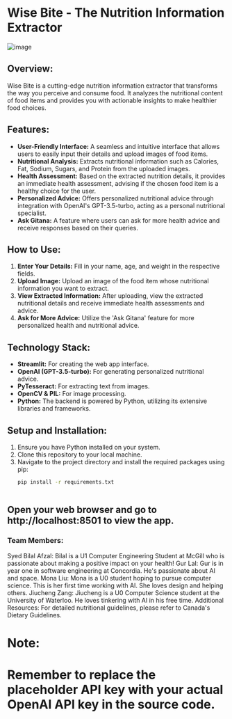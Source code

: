 # Wise Bite - The Nutrition Information Extractor

![image](https://github.com/Gur-Lal/MaisHacks/assets/123880338/d10aaec6-ceba-4869-b101-70c72a7d83b8)


## Overview:
Wise Bite is a cutting-edge nutrition information extractor that transforms the way you perceive and consume food. It analyzes the nutritional content of food items and provides you with actionable insights to make healthier food choices.

## Features:
- **User-Friendly Interface:** A seamless and intuitive interface that allows users to easily input their details and upload images of food items.
- **Nutritional Analysis:** Extracts nutritional information such as Calories, Fat, Sodium, Sugars, and Protein from the uploaded images.
- **Health Assessment:** Based on the extracted nutrition details, it provides an immediate health assessment, advising if the chosen food item is a healthy choice for the user.
- **Personalized Advice:** Offers personalized nutritional advice through integration with OpenAI's GPT-3.5-turbo, acting as a personal nutritional specialist.
- **Ask Gitana:** A feature where users can ask for more health advice and receive responses based on their queries.

## How to Use:
1. **Enter Your Details:** Fill in your name, age, and weight in the respective fields.
2. **Upload Image:** Upload an image of the food item whose nutritional information you want to extract.
3. **View Extracted Information:** After uploading, view the extracted nutritional details and receive immediate health assessments and advice.
4. **Ask for More Advice:** Utilize the 'Ask Gitana' feature for more personalized health and nutritional advice.

## Technology Stack:
- **Streamlit:** For creating the web app interface.
- **OpenAI (GPT-3.5-turbo):** For generating personalized nutritional advice.
- **PyTesseract:** For extracting text from images.
- **OpenCV & PIL:** For image processing.
- **Python:** The backend is powered by Python, utilizing its extensive libraries and frameworks.

## Setup and Installation:
1. Ensure you have Python installed on your system.
2. Clone this repository to your local machine.
3. Navigate to the project directory and install the required packages using pip:
   ```sh
   pip install -r requirements.txt



## Open your web browser and go to http://localhost:8501 to view the app.
### Team Members:
Syed Bilal Afzal: Bilal is a U1 Computer Engineering Student at McGill who is passionate about making a positive impact on your health!
Gur Lal: Gur is in year one in software engineering at Concordia. He's passionate about AI and space.
Mona Liu: Mona is a U0 student hoping to pursue computer science. This is her first time working with AI. She loves design and helping others.
Jiucheng Zang: Jiucheng is a U0 Computer Science student at the University of Waterloo. He loves tinkering with AI in his free time.
Additional Resources:
For detailed nutritional guidelines, please refer to Canada's Dietary Guidelines.

# Note:
# Remember to replace the placeholder API key with your actual OpenAI API key in the source code.
